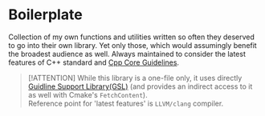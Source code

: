 # Boilerplate
Collection of my own functions and utilities written so often they deserved to go into their own library. Yet only those, which would assumingly benefit the broadest audience as well. Always maintained to consider the latest features of C++ standard and [Cpp Core Guidelines][0].
> [!ATTENTION]
> While this library is a one-file only, it uses directly [Guidline Support Library(GSL)][1] (and provides an indirect access to it as well with Cmake's `FetchContent`).\
> Reference point for 'latest features' is `LLVM/clang` compiler.

[0]: https://isocpp.github.io/CppCoreGuidelines/CppCoreGuidelines#main "Core Guidelines"
[1]: https://github.com/microsoft/GSL/tree/main?tab=readme-ov-file#readme "GSL"

